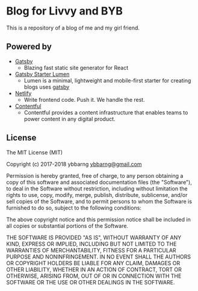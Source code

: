 # Blog for Livvy and BYB
This is a repository of a blog of me and my girl friend.

## Powered by
* [Gatsby](https://github.com/gatsbyjs/gatsby)
    * Blazing fast static site generator for React
* [Gatsby Starter Lumen](https://github.com/alxshelepenok/gatsby-starter-lumen)
    * Lumen is a minimal, lightweight and mobile-first starter for creating blogs uses [gatsby](https://github.com/gatsbyjs/gatsby)
* [Netlify](https://www.netlify.com/)
    * Write frontend code. Push it. We handle the rest.
* [Contentful](https://www.contentful.com/)
    * Contentful provides a content infrastructure that enables teams to power content in any digital product.


## License
The MIT License (MIT)

Copyright (c) 2017-2018 ybbarng <ybbarng@gmail.com>

Permission is hereby granted, free of charge, to any person obtaining a copy
of this software and associated documentation files (the "Software"), to deal
in the Software without restriction, including without limitation the rights
to use, copy, modify, merge, publish, distribute, sublicense, and/or sell
copies of the Software, and to permit persons to whom the Software is
furnished to do so, subject to the following conditions:

The above copyright notice and this permission notice shall be included in all
copies or substantial portions of the Software.

THE SOFTWARE IS PROVIDED "AS IS", WITHOUT WARRANTY OF ANY KIND, EXPRESS OR
IMPLIED, INCLUDING BUT NOT LIMITED TO THE WARRANTIES OF MERCHANTABILITY,
FITNESS FOR A PARTICULAR PURPOSE AND NONINFRINGEMENT. IN NO EVENT SHALL THE
AUTHORS OR COPYRIGHT HOLDERS BE LIABLE FOR ANY CLAIM, DAMAGES OR OTHER
LIABILITY, WHETHER IN AN ACTION OF CONTRACT, TORT OR OTHERWISE, ARISING FROM,
OUT OF OR IN CONNECTION WITH THE SOFTWARE OR THE USE OR OTHER DEALINGS IN THE
SOFTWARE.
